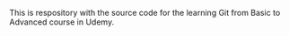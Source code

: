 This is respository with the source code for the learning  Git from Basic to Advanced course in Udemy.